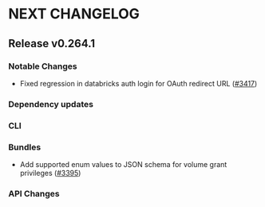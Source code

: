 # NEXT CHANGELOG

## Release v0.264.1

### Notable Changes
* Fixed regression in databricks auth login for OAuth redirect URL ([#3417](https://github.com/databricks/cli/pull/3417))

### Dependency updates

### CLI

### Bundles
* Add supported enum values to JSON schema for volume grant privileges ([#3395](https://github.com/databricks/cli/pull/3395))

### API Changes
